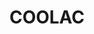 ---
lastmod: '2025-04-06T06:05:20+00:00'
latitude: -34.983539
layout: suburb
longitude: 148.390372
postcode: '2727'
state: NSW
title: COOLAC
url: /nsw/coolac/
---